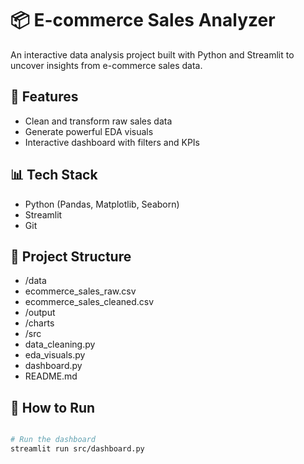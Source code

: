 # 📦 E-commerce Sales Analyzer

An interactive data analysis project built with Python and Streamlit to uncover insights from e-commerce sales data.

## 🚀 Features
- Clean and transform raw sales data
- Generate powerful EDA visuals
- Interactive dashboard with filters and KPIs

## 📊 Tech Stack
- Python (Pandas, Matplotlib, Seaborn)
- Streamlit
- Git

## 📂 Project Structure


 - /data
  - ecommerce_sales_raw.csv
  - ecommerce_sales_cleaned.csv
 - /output
  - /charts
 - /src
  - data_cleaning.py
  - eda_visuals.py
  - dashboard.py
- README.md


## 📌 How to Run

```bash

# Run the dashboard
streamlit run src/dashboard.py
